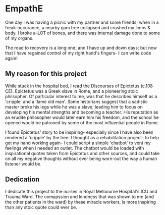 # EmpathE
One day I was having a picnic with my partner and some friends; when in a freak-occurance, a nearby gum tree collapsed and crushed my limbs & body. I broke a-LOT of bones, and there was internal damage done to some of my organs.

The road to recovery is a long one; and I have up and down days; but now that I have regained control of my right hand's fingers- I can write code again!

## My reason for this project
While stuck in the hospital bed, I read the Discourses of Epictetus (c.108 CE). Epictetus was a Greek slave in Rome, and a pioneering stoic philsopher. Of particular interest to me, was that he describes himself as a 'cripple' and a 'lame old man'. Some historians suggest that a sadistic master broke his legs while he was a slave; leading him to focus on developing his mental strengths and becoming a teacher. His reputation as an erudite philosopher would later earn him his freedom, and the school he opened would be patroned by some of the most influential people in Rome.

I found Epictetus' story to be inspiring- especially since I have also been rendered a 'cripple' by the tree. I thought as a rehabilitation project- to help get my hand working again- I could script a simple 'chatbot' to vent my feelings when I needed an outlet. The chatbot would be loaded with inspirational quotes taken from Epictetus and other sources, and could take on all my negative thoughts without ever being worn-out the way a human listener would be.

## Dedication
I dedicate this project to the nurses in Royal Melbourne Hospital's ICU and Trauma Ward. The comapssion and kindness that was shown to me (and the other patients in the ward) by these miracle workers, is more inspiring than any stoic quote could ever be.